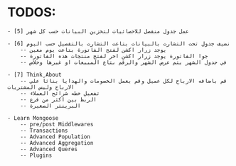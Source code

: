 # TODOS:

    - [5] عمل جدول منفصل للاحصائيات لتخزين البيانات حسب كل شهر

    - [6] نضيف جدول تحت التشارت بالبيانات بتاعت التشارت بالتفصيل حسب اليوم
        -- يوجد زرار اكشن لفتح الفاتورة بتاعت يوم معين
        -- جوا الفاتورة يوجد زرار اكشن اخر لفتح منتجات هذه الفاتورة
        -- في جدول الشهر يتم عرض الشهر والرقم بتاع المبيعات او غيرها وخلاص

    - [7] Think About
        -- قم باضافه الارباح لكل عميل وقم بعمل الخصومات والهدايا بنائاً علي الارباح وليس المشتريات
        -- تفعيل خطه شرائح العملاء
        -- الربط بين اكثر من فرع
        -- البرينتر الصغيرة

    - Learn Mongoose
        -- pre/post Middlewares
        -- Transactions
        -- Advanced Population
        -- Advanced Aggregation
        -- Advanced Queres
        -- Plugins

